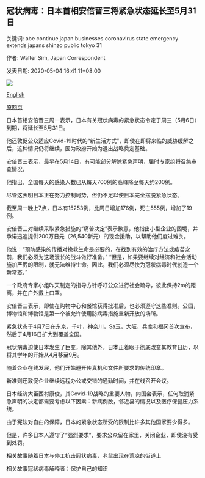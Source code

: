 ## 冠状病毒：日本首相安倍晋三将紧急状态延长至5月31日

关键词: abe continue japan businesses coronavirus state emergency extends japans shinzo public tokyo 31

作者: Walter Sim, Japan Correspondent

发表日期: 2020-05-04 16:41:11+08:00

![](https://www.straitstimes.com/sites/default/files/styles/x_large/public/articles/2020/05/04/yq-jpncov-04052021.jpg?itok=-oyTB9wd)

[English](Coronavirus%3A%20Japan%27s%20PM%20Shinzo%20Abe%20extends%20state%20of%20emergency%20to%20May%2031.md)

[原网页](https://www.straitstimes.com/asia/east-asia/coronavirus-japans-abe-extends-state-of-emergency-to-may-31)

日本首相安倍晋三周一表示，日本有关冠状病毒的紧急状态令定于周三（5月6日）到期，将延长至5月31日。

他还敦促公众适应Covid-19时代的“新生活方式”，即使在即将来临的威胁缓解之后，这种情况仍将继续，因为政府开始为退出战略奠定基础。

安倍晋三表示，最早在5月14日，有可能部分解除紧急声明，届时专家组将召集审查情况。

他指出，全国每天的感染人数已从每天700例的高峰降至每天约200例。

尽管这表明日本正在努力控制局势，但仍不足以使日本完全摆脱紧急状态。

截至周一晚上7点，日本有15253例，比周日增加176例，死亡555例，增加了19例。

安倍晋三对继续采取紧急措施的“痛苦决定”表示歉意，他指出小型企业的困境，并承诺迅速提供200万日元（26,540新元）的现金援助，以帮助他们度过难关。

他说：“预防感染的传播对挽救生命是必要的，在找到有效的治疗方法或疫苗之前，我们必须为这场漫长的战斗做好准备。” “但是，如果要继续对经济和社会活动施加严厉的限制，就无法维持生命。因此，我们必须尽快为冠状病毒时代创造一个新常态。”

一个政府专家小组昨天制定的指导方针呼吁公众进行社会疏导，彼此保持2m的距离，并在户外戴上口罩。

安倍晋三表示，即使在购物中心和餐馆获得批准后，也必须遵守这些准则。公园，博物馆和博物馆是第一个被允许使用防病毒措施重新开放的场所。

紧急状态于4月7日在东京，千叶，神奈川，Sa玉，大阪，兵库和福冈首次宣布，然后于4月16日扩大到覆盖全国。

冠状病毒迫使日本发生了巨变，除其他外，日本正着眼于彻底改变其教育日历，以将其学年的开始从4月移至9月。

随着企业在线发展，他们开始避开传真机和文件所要求的传统印章。

新准则还敦促企业继续远程办公或交错的通勤时间，并在线召开会议。

日本经济大臣西村康俊，其Covid-19战略的重要人物，向国会表示，任何取消紧急声明的决定都需要考虑以下因素：新病例数，邻近县的情况以及医疗保健压力系统。

由于宪法对自由的保障，日本的紧急状态所受的限制比许多其他国家要少得多。

但是，许多日本人遵守了“强烈要求”，要求公众留在家里，关闭企业，即使没有受到处罚。

相关故事随着日本与停工抗击冠状病毒，老鼠出现在荒凉的街道上

相关故事冠状病毒解释者：保护自己的知识